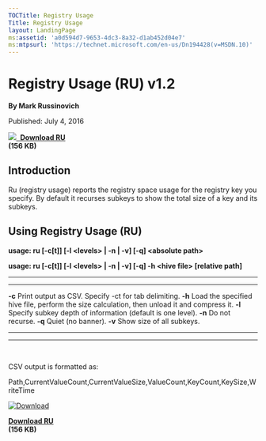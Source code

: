 ```yaml
--- 
TOCTitle: Registry Usage
Title: Registry Usage
layout: LandingPage
ms:assetid: 'a0d594d7-9653-4dc3-8a32-d1ab452d04e7'
ms:mtpsurl: 'https://technet.microsoft.com/en-us/Dn194428(v=MSDN.10)'
---
```


Registry Usage (RU) v1.2
========================

**By Mark Russinovich**

Published: July 4, 2016

[![](/media/landing/sysinternals/download_sm.png)
 **Download RU**  
](https://download.sysinternals.com/files/ru.zip)**(156 KB)**


## Introduction

Ru (registry usage) reports the registry space usage for the registry
key you specify. By default it recurses subkeys to show the total size
of a key and its subkeys.

## Using Registry Usage (RU)

**usage: ru \[-c\[t\]\] \[-l &lt;levels&gt; | -n | -v\] \[-q\]
&lt;absolute path&gt;**

**usage: ru \[-c\[t\]\] \[-l &lt;levels&gt; | -n | -v\] \[-q\] -h
&lt;hive file&gt; \[relative path\]**

 
-------- 
---------------------------------------------------------------------------------------------
  **-c**   Print output as CSV. Specify -ct for tab delimiting.
  **-h**   Load the specified hive file, perform the size calculation, then unload it and compress it.
  **-l**   Specify subkey depth of information (default is one level).
  **-n**   Do not recurse.
  **-q**   Quiet (no banner).
  **-v**   Show size of all subkeys.
 
-------- 
---------------------------------------------------------------------------------------------

 

CSV output is formatted as:

Path,CurrentValueCount,CurrentValueSize,ValueCount,KeyCount,KeySize,WriteTime

[![Download](/media/landing/sysinternals/download_sm.png "Download")
](https://download.sysinternals.com/files/ru.zip)

[**Download RU**  
](https://download.sysinternals.com/files/ru.zip)**(156 KB)**

